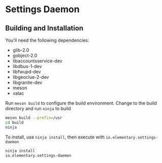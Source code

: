 # Settings Daemon

## Building and Installation

You'll need the following dependencies:
* glib-2.0
* gobject-2.0
* libaccountsservice-dev
* libdbus-1-dev
* libfwupd-dev
* libgeoclue-2-dev
* libgranite-dev
* meson
* valac

Run `meson build` to configure the build environment. Change to the build directory and run `ninja` to build

```bash
meson build --prefix=/usr
cd build
ninja
```

To install, use `ninja install`, then execute with `io.elementary.settings-daemon`

```bash
ninja install
io.elementary.settings-daemon
```
